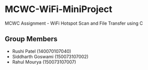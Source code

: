 # MCWC-WiFi-MiniProject
MCWC Assignment - WiFi Hotspot Scan and File Transfer using C

## Group Members
+ Rushi Patel (140070107040)
+ Siddharth Goswami (150073107002)
+ Rahul Mourya (150073107007)
